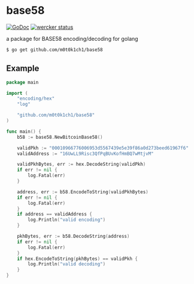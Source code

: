 # base58

[![GoDoc](https://godoc.org/github.com/m0t0k1ch1/base58?status.svg)](https://godoc.org/github.com/m0t0k1ch1/base58) [![wercker status](https://app.wercker.com/status/43ee805196ba2483d58fee224adfa649/s/master "wercker status")](https://app.wercker.com/project/byKey/43ee805196ba2483d58fee224adfa649)

a package for BASE58 encoding/decoding for golang

``` sh
$ go get github.com/m0t0k1ch1/base58
```

## Example

``` go
package main

import (
	"encoding/hex"
	"log"

	"github.com/m0t0k1ch1/base58"
)

func main() {
	b58 := base58.NewBitcoinBase58()

	validPkh := "00010966776006953d5567439e5e39f86a0d273beed61967f6"
	validAddress := "16UwLL9Risc3QfPqBUvKofHmBQ7wMtjvM"

	validPkhBytes, err := hex.DecodeString(validPkh)
	if err != nil {
		log.Fatal(err)
	}

	address, err := b58.EncodeToString(validPkhBytes)
	if err != nil {
		log.Fatal(err)
	}
	if address == validAddress {
		log.Println("valid encoding")
	}

	pkhBytes, err := b58.DecodeString(address)
	if err != nil {
		log.Fatal(err)
	}
	if hex.EncodeToString(pkhBytes) == validPkh {
		log.Println("valid decoding")
	}
}
```
